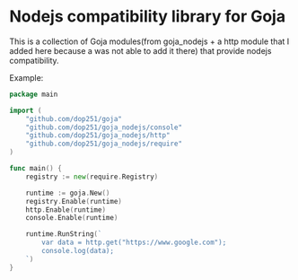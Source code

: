 # Nodejs compatibility library for Goja

This is a collection of Goja modules(from goja_nodejs + a http module that I added here because a was not able to add it there) that provide nodejs compatibility.

Example:

```go
package main

import (
	"github.com/dop251/goja"
	"github.com/dop251/goja_nodejs/console"
	"github.com/dop251/goja_nodejs/http"
	"github.com/dop251/goja_nodejs/require"
)

func main() {
	registry := new(require.Registry)

    runtime := goja.New()
	registry.Enable(runtime)
    http.Enable(runtime)
	console.Enable(runtime)

	runtime.RunString(`
		var data = http.get("https://www.google.com");
		console.log(data);
    `)
}

```
